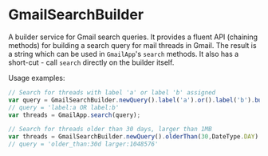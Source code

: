 # GmailSearchBuilder

A builder service for Gmail search queries.
It provides a fluent API (chaining methods) for building a search query for mail threads in Gmail. The result is a string which can be used in `GmailApp`'s `search` methods. It also has a short-cut - call `search` directly on the builder itself.

Usage examples:
```javascript
// Search for threads with label 'a' or label 'b' assigned
var query = GmailSearchBuilder.newQuery().label('a').or().label('b').build();
// query = 'label:a OR label:b'
var threads = GmailApp.search(query);
```
```javascript
// Search for threads older than 30 days, larger than 1MB
var threads = GmailSearchBuilder.newQuery().olderThan(30,DateType.DAY).larger(1,SizeType.MB).search();
// query = 'older_than:30d larger:1048576'
```
